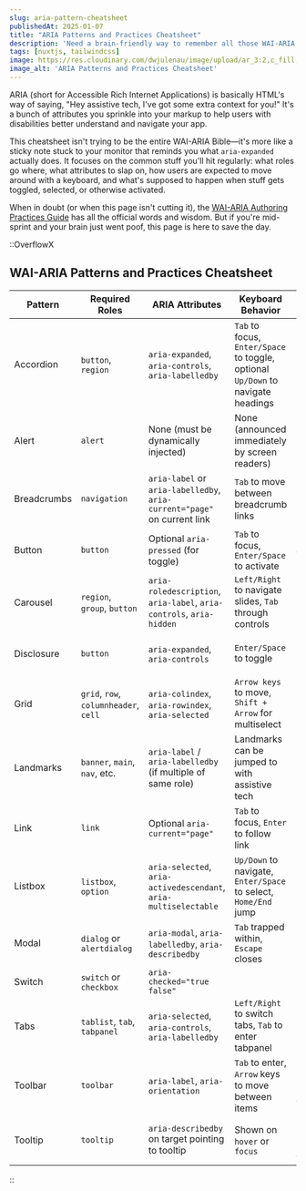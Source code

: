 ```yaml
---
slug: aria-pattern-cheatsheet
publishedAt: 2025-01-07
title: "ARIA Patterns and Practices Cheatsheet"
description: 'Need a brain-friendly way to remember all those WAI-ARIA doohickeys? Same. This is a quick-hit reference guide for common UI patterns.'
tags: [nuxtjs, tailwindcss]
image: https://res.cloudinary.com/dwjulenau/image/upload/ar_3:2,c_fill,dpr_auto,f_auto,fl_progressive,q_auto/v1745245227/josh-portfolio/assets_task_01jscbab7dekctaz7mx7356yxp_img_0.webp
image_alt: 'ARIA Patterns and Practices Cheatsheet'
---
```

ARIA (short for Accessible Rich Internet Applications) is basically HTML's way of saying, "Hey assistive tech, I've got some extra context for you!" It's a bunch of attributes you sprinkle into your markup to help users with disabilities better understand and navigate your app.

This cheatsheet isn't trying to be the entire WAI-ARIA Bible&mdash;it's more like a sticky note stuck to your monitor that reminds you what `aria-expanded` actually does. It focuses on the common stuff you'll hit regularly: what roles go where, what attributes to slap on, how users are expected to move around with a keyboard, and what's supposed to happen when stuff gets toggled, selected, or otherwise activated.

When in doubt (or when this page isn't cutting it), the [WAI-ARIA Authoring Practices Guide](https://www.w3.org/WAI/ARIA/apg/patterns/) has all the official words and wisdom. But if you're mid-sprint and your brain just went poof, this page is here to save the day.

::OverflowX
## WAI-ARIA Patterns and Practices Cheatsheet

| Pattern     | Required Roles                         | ARIA Attributes                                                                 | Keyboard Behavior                                                                                      | Active State Behavior                                                                 |
|-------------|----------------------------------------|----------------------------------------------------------------------------------|---------------------------------------------------------------------------------------------------------|----------------------------------------------------------------------------------------|
| Accordion   | `button`, `region`                     | `aria-expanded`, `aria-controls`, `aria-labelledby`                             | `Tab` to focus, `Enter/Space` to toggle, optional `Up/Down` to navigate headings                        | `aria-expanded="true"` when open                                                      |
| Alert       | `alert`                                | None (must be dynamically injected)                                             | None (announced immediately by screen readers)                                                          | Shown via injection triggers AT announcement                                          |
| Breadcrumbs | `navigation`                           | `aria-label` or `aria-labelledby`, `aria-current="page"` on current link        | `Tab` to move between breadcrumb links                                                                  | `aria-current="page"` marks the active crumb                                          |
| Button      | `button`                               | Optional `aria-pressed` (for toggle)                                            | `Tab` to focus, `Enter/Space` to activate                                                               | `aria-pressed="true"` for toggled buttons                                             |
| Carousel    | `region`, `group`, `button`            | `aria-roledescription`, `aria-label`, `aria-controls`, `aria-hidden`            | `Left/Right` to navigate slides, `Tab` through controls                                                 | Current slide uses `aria-hidden="false"`                                              |
| Disclosure  | `button`                               | `aria-expanded`, `aria-controls`                                                | `Enter/Space` to toggle                                                                                 | `aria-expanded="true"` when content shown                                             |
| Grid        | `grid`, `row`, `columnheader`, `cell`  | `aria-colindex`, `aria-rowindex`, `aria-selected`                               | `Arrow keys` to move, `Shift + Arrow` for multiselect                                                   | `aria-selected="true"` on selected cells                                              |
| Landmarks   | `banner`, `main`, `nav`, etc.          | `aria-label` / `aria-labelledby` (if multiple of same role)                     | Landmarks can be jumped to with assistive tech                                                          | Not applicable                                                                         |
| Link        | `link`                                 | Optional `aria-current="page"`                                                  | `Tab` to focus, `Enter` to follow link                                                                  | `aria-current` identifies current page                                                 |
| Listbox     | `listbox`, `option`                    | `aria-selected`, `aria-activedescendant`, `aria-multiselectable`                | `Up/Down` to navigate, `Enter/Space` to select, `Home/End` jump                                         | Selected option has `aria-selected="true"`                                            |
| Modal       | `dialog` or `alertdialog`              | `aria-modal`, `aria-labelledby`, `aria-describedby`                             | `Tab` trapped within, `Escape` closes                                                                   | Focus must remain inside, `aria-modal="true"`                                         |
| Switch      | `switch` or `checkbox`                 | `aria-checked="true false"`|                                                     | `Space` to toggle                                                                                       | `aria-checked` reflects state                                                         |
| Tabs        | `tablist`, `tab`, `tabpanel`           | `aria-selected`, `aria-controls`, `aria-labelledby`                             | `Left/Right` to switch tabs, `Tab` to enter tabpanel                                                    | Active tab uses `aria-selected="true"`; active panel shown                            |
| Toolbar     | `toolbar`                              | `aria-label`, `aria-orientation`                                                | `Tab` to enter, `Arrow` keys to move between items                                                      | Toolbar buttons may use `aria-pressed` if toggleable                                  |
| Tooltip     | `tooltip`                              | `aria-describedby` on target pointing to tooltip                                | Shown on `hover` or `focus`                                                                            | Tooltip content shown, referenced from target                                          |

::
